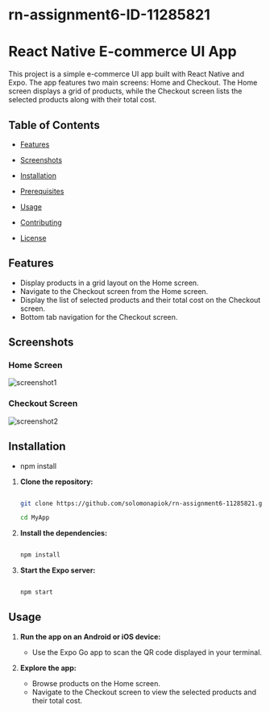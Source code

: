 # rn-assignment6-ID-11285821

# React Native E-commerce UI App

This project is a simple e-commerce UI app built with React Native and Expo. The app features two main screens: Home and Checkout. The Home screen displays a grid of products, while the Checkout screen lists the selected products along with their total cost.

## Table of Contents

- [Features](#features)

- [Screenshots](#screenshots)

- [Installation](#installation)

- [Prerequisites](#prerequisites)

- [Usage](#usage)

- [Contributing](#contributing)

- [License](#license)

## Features

- Display products in a grid layout on the Home screen.
- Navigate to the Checkout screen from the Home screen.
- Display the list of selected products and their total cost on the Checkout screen.
- Bottom tab navigation for the Checkout screen.

## Screenshots

### Home Screen

![screenshot1](https://github.com/Solomonapiok/rn-assignment6-ID-11285821/assets/170146155/98160e72-4c51-4aef-b6d6-ff516988add8)



### Checkout Screen


![screenshot2](https://github.com/Solomonapiok/rn-assignment6-ID-11285821/assets/170146155/ea6de784-0e7f-4995-8717-97c602bf5461)

## Installation
- npm install

1. **Clone the repository:**
    ```bash

    git clone https://github.com/solomonapiok/rn-assignment6-11285821.git

    cd MyApp

    ```

2. **Install the dependencies:**
    ```bash

    npm install

    ```

3. **Start the Expo server:**
    ```bash

    npm start

    ```

## Usage

1. **Run the app on an Android or iOS device:**
    - Use the Expo Go app to scan the QR code displayed in your terminal.

2. **Explore the app:**
    - Browse products on the Home screen.
    - Navigate to the Checkout screen to view the selected products and their total cost.
